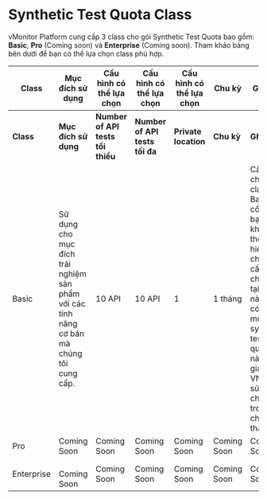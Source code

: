 # Synthetic Test Quota Class

vMonitor Platform cung cấp 3 class cho gói Synthetic Test Quota bao gồm: **Basic**, **Pro** (Coming soon) và **Enterprise** (Coming soon). Tham khảo bảng bên dưới để bạn có thể lựa chọn class phù hợp.

<table data-full-width="true"><thead><tr><th width="128">Class</th><th>Mục đích sử dụng</th><th width="127">Cấu hình có thể lựa chọn</th><th width="88">Cấu hình có thể lựa chọn</th><th width="93">Cấu hình có thể lựa chọn</th><th width="97">Chu kỳ</th><th>Ghi chú</th></tr></thead><tbody><tr><td><strong>Class</strong></td><td><strong>Mục đích sử dụng</strong></td><td><strong>Number of API tests tối thiểu</strong></td><td><strong>Number of API tests tối đa</strong></td><td><strong>Private location</strong></td><td><strong>Chu kỳ</strong></td><td><strong>Ghi chú</strong></td></tr><tr><td>Basic</td><td>Sử dụng cho mục đích trải nghiệm sản phẩm với các tính năng cơ bản mà chúng tôi cung cấp.</td><td>10 API</td><td>10 API</td><td>1 </td><td>1 tháng</td><td>Cấu hình cho class Basic là cố định, bạn không thể thực hiện lựa chọn cấu hình cho gói tại class này. Bạn có thể mua gói synthetic test quota này với giá 0 VNĐ và sử dụng chúng trong chu kỳ 1 tháng. </td></tr><tr><td>Pro</td><td>Coming Soon</td><td>Coming Soon</td><td>Coming Soon</td><td>Coming Soon</td><td>Coming Soon</td><td>Coming Soon</td></tr><tr><td>Enterprise</td><td><br>Coming Soon<br></td><td>Coming Soon</td><td>Coming Soon</td><td>Coming Soon</td><td>Coming Soon</td><td>Coming Soon</td></tr></tbody></table>
